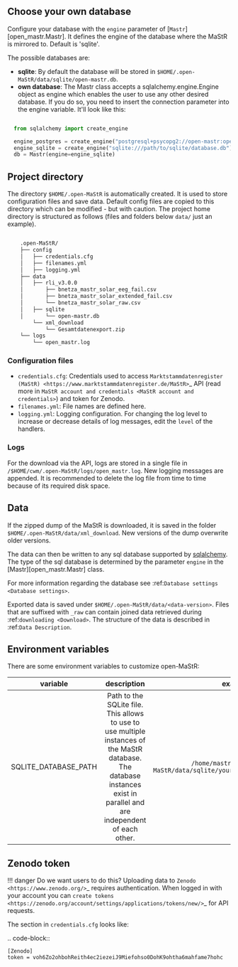 ## Choose your own database


Configure your database with the `engine` parameter of [`Mastr`][open_mastr.Mastr].
It defines the engine of the database where the MaStR is mirrored to. Default is 'sqlite'.

The possible databases are:

* **sqlite**: By default the database will be stored in `$HOME/.open-MaStR/data/sqlite/open-mastr.db`.
* **own database**: The Mastr class accepts a sqlalchemy.engine.Engine object as engine which enables the user to
  use any other desired database.
  If you do so, you need to insert the connection parameter into the engine variable. It'll look like this:

```python

  from sqlalchemy import create_engine

  engine_postgres = create_engine("postgresql+psycopg2://open-mastr:open-mastr@localhost:55443/open-mastr")
  engine_sqlite = create_engine("sqlite:///path/to/sqlite/database.db")
  db = Mastr(engine=engine_sqlite)
```

## Project directory

The directory `$HOME/.open-MaStR` is automatically created. It is used to store configuration files and save data.
Default config files are copied to this directory which can be modified - but with caution.
The project home directory is structured as follows (files and folders below `data/` just an example).

```bash

    .open-MaStR/
    ├── config
    │   ├── credentials.cfg
    │   ├── filenames.yml
    │   ├── logging.yml
    ├── data
    │   ├── rli_v3.0.0
    │       ├── bnetza_mastr_solar_eeg_fail.csv
    │       ├── bnetza_mastr_solar_extended_fail.csv
    │       └── bnetza_mastr_solar_raw.csv
    │   ├── sqlite
    │       └── open-mastr.db
        └── xml_download
            └── Gesamtdatenexport.zip
    └── logs
        └── open_mastr.log
```

### Configuration files

* `credentials.cfg`: Credentials used to access
  `Marktstammdatenregister (MaStR) <https://www.marktstammdatenregister.de/MaStR>`_ API (read more in
  `MaStR account and credentials <MaStR account and credentials>`) and token for Zenodo.
* `filenames.yml`: File names are defined here.
* `logging.yml`: Logging configuration. For changing the log level to increase or decrease details of log
  messages, edit the `level` of the handlers.



### Logs

For the download via the API, logs are stored in a single file in `/$HOME/cwm/.open-MaStR/logs/open_mastr.log`.
New logging messages are appended. It is recommended to delete the log file from time to time because of its required disk space.


## Data

If the zipped dump of the MaStR is downloaded, it is saved in the folder `$HOME/.open-MaStR/data/xml_download`. New versions
of the dump overwrite older versions. 

The data can then be written to any sql database supported by [sqlalchemy](https://docs.sqlalchemy.org/). The type of the sql database is determined by the parameter `engine` in the [Mastr][open_mastr.Mastr] class.

For more information regarding the database see :ref:`Database settings <Database settings>`.

Exported data is saved under `$HOME/.open-MaStR/data/<data-version>`.
Files that are suffixed with `_raw` can contain joined data retrieved during :ref:`downloading <Download>`.
The structure of the data is described in :ref:`Data Description`.


## Environment variables


There are some environment variables to customize open-MaStR:


| variable | description | example |
| :--------: | :--------: | :--------: |
| SQLITE_DATABASE_PATH |Path to the SQLite file. This allows to use to use multiple instances of the MaStR database. The database instances exist in parallel and are independent of each other. | `/home/mastr-rabbit/.open-MaStR/data/sqlite/your_custom_instance_name.db` |



## Zenodo token
!!! danger
    Do we want users to do this?
Uploading data to `Zenodo <https://www.zenodo.org/>`_ requires authentication. When logged in with your account you can
`create tokens <https://zenodo.org/account/settings/applications/tokens/new/>`_ for API requests.

The section in `credentials.cfg` looks like:

.. code-block::

    [Zenodo]
    token = voh6Zo2ohbohReith4ec2iezeiJ9Miefohso0DohK9ohtha6mahfame7hohc